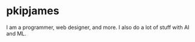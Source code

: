 pkipjames
=========
I am a programmer, web designer, and more. I also do a lot of stuff with AI and ML.
